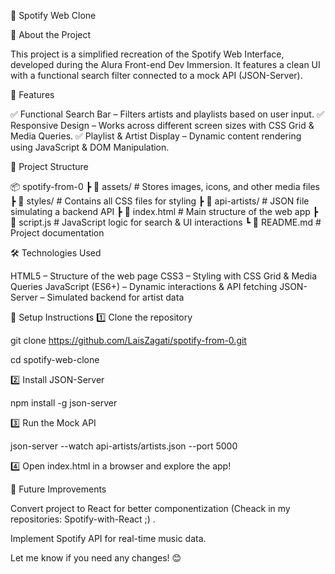 🎵 Spotify Web Clone

📌 About the Project

This project is a simplified recreation of the Spotify Web Interface, developed during the Alura Front-end Dev Immersion. It features a clean UI with a functional search filter connected to a mock API (JSON-Server).

🚀 Features

✅ Functional Search Bar – Filters artists and playlists based on user input.
✅ Responsive Design – Works across different screen sizes with CSS Grid & Media Queries.
✅ Playlist & Artist Display – Dynamic content rendering using JavaScript & DOM Manipulation.

📂 Project Structure

📦 spotify-from-0
 ┣ 📂 assets/            # Stores images, icons, and other media files
 ┣ 📂 styles/            # Contains all CSS files for styling
 ┣ 📂 api-artists/       # JSON file simulating a backend API
 ┣ 📜 index.html         # Main structure of the web app
 ┣ 📜 script.js          # JavaScript logic for search & UI interactions
 ┗ 📜 README.md          # Project documentation

🛠️ Technologies Used

HTML5 – Structure of the web page
CSS3 – Styling with CSS Grid & Media Queries
JavaScript (ES6+) – Dynamic interactions & API fetching
JSON-Server – Simulated backend for artist data

🔧 Setup Instructions
1️⃣ Clone the repository


git clone https://github.com/LaisZagati/spotify-from-0.git

cd spotify-web-clone

2️⃣ Install JSON-Server

npm install -g json-server

3️⃣ Run the Mock API

json-server --watch api-artists/artists.json --port 5000

4️⃣ Open index.html in a browser and explore the app!

🎯 Future Improvements

Convert project to React for better componentization (Cheack in my repositories: Spotify-with-React ;) .

Implement Spotify API for real-time music data.


Let me know if you need any changes! 😊
